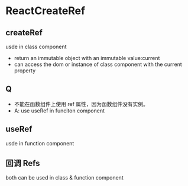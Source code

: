 # ReactCreateRef

## createRef

usde in class component

- return an immutable object with an immutable value:current
- can access the dom or instance of class component with the current property

## Q

- 不能在函数组件上使用 ref 属性，因为函数组件没有实例。
- A: use useRef in funciton component

## useRef

usde in function component

## 回调 Refs

both can be used in class & function component
